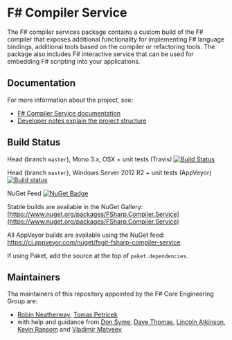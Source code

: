 F# Compiler Service
===================

The F# compiler services package contains a custom build of the F# compiler that
exposes additional functionality for implementing F# language bindings, additional
tools based on the compiler or refactoring tools. The package also includes F#
interactive service that can be used for embedding F# scripting into your applications.

Documentation
-------------

For more information about the project, see:

 * [F# Compiler Service documentation](http://fsharp.github.io/FSharp.Compiler.Service/)
 * [Developer notes explain the project structure](http://fsharp.github.io/FSharp.Compiler.Service/devnotes.html)

Build Status
------------

Head (branch ``master``), Mono 3.x, OSX + unit tests (Travis) [![Build Status](https://travis-ci.org/fsharp/FSharp.Compiler.Service.png?branch=master)](https://travis-ci.org/fsharp/FSharp.Compiler.Service/branches)

Head (branch ``master``), Windows Server 2012 R2 + unit tests (AppVeyor)  [![Build status](https://ci.appveyor.com/api/projects/status/3yllu2qh19brk61d)](https://ci.appveyor.com/project/fsgit/fsharp-compiler-service)

NuGet Feed  [![NuGet Badge](https://buildstats.info/nuget/FSharp.Compiler.Service)](https://www.nuget.org/packages/FSharp.Compiler.Service)

Stable builds are available in the NuGet Gallery:
[https://www.nuget.org/packages/FSharp.Compiler.Service](https://www.nuget.org/packages/FSharp.Compiler.Service)

All AppVeyor builds are available using the NuGet feed: https://ci.appveyor.com/nuget/fsgit-fsharp-compiler-service

If using Paket, add the source at the top of `paket.dependencies`.

Maintainers
-----------

Tha maintainers of this repository appointed by the F# Core Engineering Group are:

 - [Robin Neatherway](https://github.com/rneatherway), [Tomas Petricek](http://github.com/tpetricek) 
 - with help and guidance from [Don Syme](http://github.com/dsyme), [Dave Thomas](http://github.com/7sharp9), [Lincoln Atkinson](http://github.com/latkin), [Kevin Ransom](http://github.com/KevinRansom) and [Vladimir Matveev](http://github.com/vladima)
